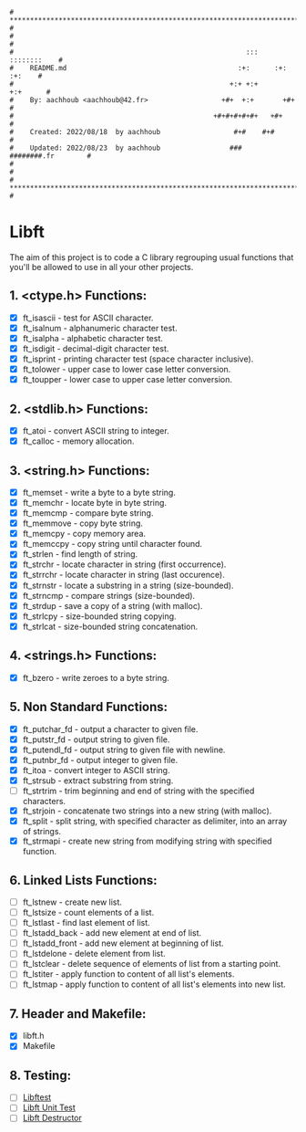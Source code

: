 ```
# **************************************************************************** #
#                                                                              #
#                                                         :::      ::::::::    #
#    README.md                                          :+:      :+:    :+:    #
#                                                     +:+ +:+         +:+      #
#    By: aachhoub <aachhoub@42.fr>                  +#+  +:+       +#+         #
#                                                 +#+#+#+#+#+   +#+            #
#    Created: 2022/08/18  by aachhoub                  #+#    #+#              #
#    Updated: 2022/08/23  by aachhoub                 ###   ########.fr        #
#                                                                              #
# **************************************************************************** #
```

# Libft

The aim of this project is to code a C library regrouping usual functions that you'll be allowed to use in all your other projects.

## 1. <ctype.h> Functions:

- [x]  ft_isascii - test for ASCII character.
- [x]  ft_isalnum - alphanumeric character test.
- [x]  ft_isalpha - alphabetic character test.
- [x]  ft_isdigit - decimal-digit character test.
- [x]  ft_isprint - printing character test (space character inclusive).
- [x]  ft_tolower - upper case to lower case letter conversion.
- [x]  ft_toupper - lower case to upper case letter conversion.

## 2. <stdlib.h> Functions:

- [x]  ft_atoi - convert ASCII string to integer.
- [x]  ft_calloc - memory allocation.

## 3. <string.h> Functions:

- [x]  ft_memset - write a byte to a byte string.
- [x]  ft_memchr - locate byte in byte string.
- [x]  ft_memcmp - compare byte string.
- [x]  ft_memmove - copy byte string.
- [x]  ft_memcpy - copy memory area.
- [x]  ft_memccpy - copy string until character found.
- [x]  ft_strlen - find length of string.
- [x]  ft_strchr - locate character in string (first occurrence).
- [x]  ft_strrchr - locate character in string (last occurence).
- [x]  ft_strnstr - locate a substring in a string (size-bounded).
- [x]  ft_strncmp - compare strings (size-bounded).
- [x]  ft_strdup - save a copy of a string (with malloc).
- [x]  ft_strlcpy - size-bounded string copying.
- [x]  ft_strlcat - size-bounded string concatenation.

## 4. <strings.h> Functions:

- [x]  ft_bzero - write zeroes to a byte string.

## 5. Non Standard Functions:

- [x]  ft_putchar_fd - output a character to given file.
- [x]  ft_putstr_fd - output string to given file.
- [x]  ft_putendl_fd - output string to given file with newline.
- [x]  ft_putnbr_fd - output integer to given file.
- [x]  ft_itoa - convert integer to ASCII string.
- [x]  ft_strsub - extract substring from string.
- [ ]  ft_strtrim - trim beginning and end of string with the specified characters.
- [x]  ft_strjoin - concatenate two strings into a new string (with malloc).
- [x]  ft_split - split string, with specified character as delimiter, into an array of strings.
- [x]  ft_strmapi - create new string from modifying string with specified function.

## 6. Linked Lists Functions:

- [ ]  ft_lstnew - create new list.
- [ ]  ft_lstsize - count elements of a list.
- [ ]  ft_lstlast - find last element of list.
- [ ]  ft_lstadd_back - add new element at end of list.
- [ ]  ft_lstadd_front - add new element at beginning of list.
- [ ]  ft_lstdelone - delete element from list.
- [ ]  ft_lstclear - delete sequence of elements of list from a starting point.
- [ ]  ft_lstiter - apply function to content of all list's elements.
- [ ]  ft_lstmap - apply function to content of all list's elements into new list.

## 7. Header and Makefile:

- [x]  libft.h
- [x]  Makefile

## 8. Testing:

- [ ]  [Libftest](https://github.com/jtoty/Libftest)
- [ ]  [Libft Unit Test](https://github.com/alelievr/libft-unit-test)
- [ ]  [Libft Destructor](https://github.com/t0mm4rx/libftdestructor)
